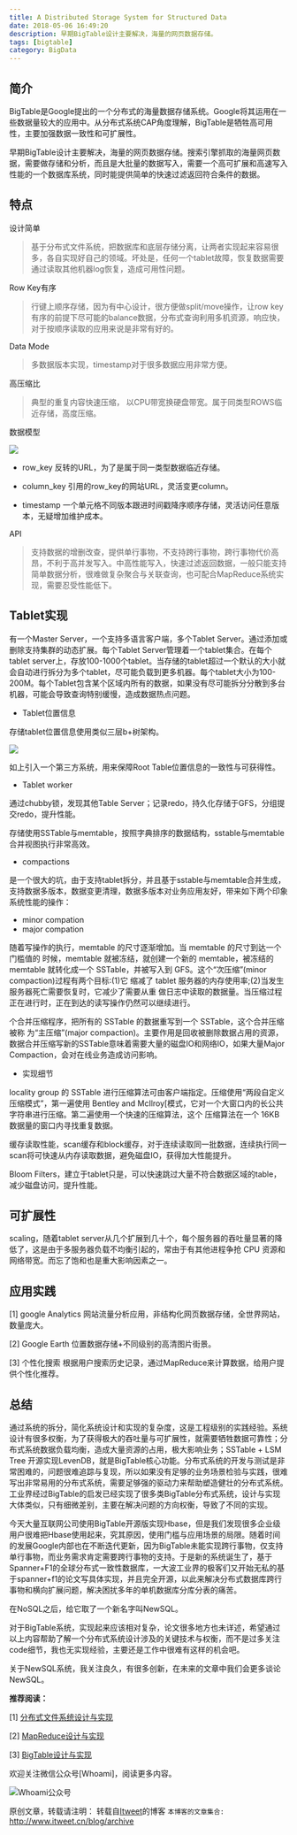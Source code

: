 ```yaml
---
title: A Distributed Storage System for Structured Data
date: 2018-05-06 16:49:20
description: 早期BigTable设计主要解决，海量的网页数据存储。
tags: [bigtable]
category: BigData
---
```


## 简介

BigTable是Google提出的一个分布式的海量数据存储系统。Google将其运用在一些数据量较大的应用中。从分布式系统CAP角度理解，BigTable是牺牲高可用性，主要加强数据一致性和可扩展性。

早期BigTable设计主要解决，海量的网页数据存储。搜索引擎抓取的海量网页数据，需要做存储和分析，而且是大批量的数据写入，需要一个高可扩展和高速写入性能的一个数据库系统，同时能提供简单的快速过滤返回符合条件的数据。

## 特点

设计简单

> 基于分布式文件系统，把数据库和底层存储分离，让两者实现起来容易很多，各自实现好自己的领域。坏处是，任何一个tablet故障，恢复数据需要通过读取其他机器log恢复，造成可用性问题。 

Row Key有序

> 行键上顺序存储，因为有中心设计，很方便做split/move操作，让row key有序的前提下尽可能的balance数据，分布式查询利用多机资源，响应快，对于按顺序读取的应用来说是非常有好的。

Data Mode

> 多数据版本实现，timestamp对于很多数据应用非常方便。

高压缩比

> 典型的重复内容快速压缩， 以CPU带宽换硬盘带宽。属于同类型ROWS临近存储，高度压缩。

数据模型

![](https://github.com/jikelab/paper/raw/master/research/img/bigtable-data-model.png)

* row_key 反转的URL，为了是属于同一类型数据临近存储。

* column_key 引用的row_key的网站URL，灵活变更column。

* timestamp 一个单元格不同版本跟进时间戳降序顺序存储，灵活访问任意版本，无疑增加维护成本。

API 

> 支持数据的增删改查，提供单行事物，不支持跨行事物，跨行事物代价高昂，不利于高并发写入。中高性能写入，快速过滤返回数据，一般只能支持简单数据分析，很难做复杂聚合与关联查询，也可配合MapReduce系统实现，需要忍受性能低下。

## Tablet实现

有一个Master Server，一个支持多语言客户端，多个Tablet Server。通过添加或删除支持集群的动态扩展。每个Tablet Server管理着一个tablet集合。在每个tablet server上，存放100-1000个tablet。当存储的tablet超过一个默认的大小就会自动进行拆分为多个tablet，尽可能负载到更多机器。每个tablet大小为100-200M。每个Tablet包含某个区域内所有的数据，如果没有尽可能拆分分散到多台机器，可能会导致查询特别缓慢，造成数据热点问题。

* Tablet位置信息

存储tablet位置信息使用类似三层b+树架构。

![](https://github.com/jikelab/paper/raw/master/research/img/three-bplus-design.png)

如上引入一个第三方系统，用来保障Root Table位置信息的一致性与可获得性。

* Tablet worker

通过chubby锁，发现其他Table Server；记录redo，持久化存储于GFS，分组提交redo，提升性能。

存储使用SSTable与memtable，按照字典排序的数据结构，sstable与memtable合并视图执行非常高效。

* compactions

是一个很大的坑，由于支持tablet拆分，并且基于sstable与memtable合并生成，支持数据多版本，数据变更清理，数据多版本对业务应用友好，带来如下两个印象系统性能的操作：

  + minor compation
  + major compation

随着写操作的执行，memtable 的尺寸逐渐增加。当 memtable 的尺寸到达一个门槛值的 时候，memtable 就被冻结，就创建一个新的 memtable，被冻结的 memtable 就转化成一个 SSTable，并被写入到 GFS。这个“次压缩”(minor compaction)过程有两个目标:(1)它 缩减了 tablet 服务器的内存使用率;(2)当发生服务器死亡需要恢复时，它减少了需要从重 做日志中读取的数据量。当压缩过程正在进行时，正在到达的读写操作仍然可以继续进行。

个合并压缩程序，把所有的 SSTable 的数据重写到一个 SSTable，这个合并压缩被称 为“主压缩”(major compaction)。主要作用是回收被删除数据占用的资源，数据合并压缩写新的SSTable意味着需要大量的磁盘IO和网络IO，如果大量Major Compaction，会对在线业务造成访问影响。

* 实现细节

locality group 的 SSTable 进行压缩算法可由客户端指定。压缩使用“两段自定义压缩模式”，第一遍使用 Bentley and McIlroy[模式，它对一个大窗口内的长公共字符串进行压缩。第二遍使用一个快速的压缩算法，这个 压缩算法在一个 16KB 数据量的窗口内寻找重复数据。

缓存读取性能，scan缓存和block缓存，对于连续读取同一批数据，连续执行同一scan将可快速从内存读取数据，避免磁盘IO，获得加大性能提升。

Bloom Filters，建立于tablet只是，可以快速跳过大量不符合数据区域的table，减少磁盘访问，提升性能。

## 可扩展性

scaling，随着tablet server从几个扩展到几十个，每个服务器的吞吐量显著的降低了，这是由于多服务器负载不均衡引起的，常由于有其他进程争抢 CPU 资源和网络带宽。而忘了饱和也是重大影响因素之一。

## 应用实践

[1] google Analytics  网站流量分析应用，非结构化网页数据存储，全世界网站，数量庞大。

[2] Google Earth    位置数据存储+不同级别的高清图片街景。

[3] 个性化搜索      根据用户搜索历史记录，通过MapReduce来计算数据，给用户提供个性化推荐。

## 总结

通过系统的拆分，简化系统设计和实现的复杂度，这是工程级别的实践经验。系统设计有很多权衡，为了获得极大的吞吐量与可扩展性，就需要牺牲数据可靠性；分布式系统数据负载均衡，造成大量资源的占用，极大影响业务；SSTable + LSM Tree 开源实现LevenDB，就是BigTable核心功能。分布式系统的开发与测试是非常困难的，问题很难追踪与复现，所以如果没有足够的业务场景检验与实践，很难写出非常易用的分布式系统，需要足够强的驱动力来帮助塑造健壮的分布式系统。工业界经过BigTable的启发已经实现了很多类BigTable分布式系统，设计与实现大体类似，只有细微差别，主要在解决问题的方向权衡，导致了不同的实现。

今天大量互联网公司使用BigTable开源版实现Hbase，但是我们发现很多企业级用户很难把Hbase使用起来，究其原因，使用门槛与应用场景的局限。随着时间的发展Google内部也在不断迭代更新，因为BigTable未能实现跨行事物，仅支持单行事物，而业务需求肯定需要跨行事物的支持。于是新的系统诞生了，基于Spanner+F1的全球分布式一致性数据库，一大波工业界的极客们又开始无私的基于spanner+f1的论文写具体实现，并且完全开源，以此来解决分布式数据库跨行事物和横向扩展问题，解决困扰多年的单机数据库分库分表的痛苦。

在NoSQL之后，给它取了一个新名字叫NewSQL。

对于BigTable系统，实现起来应该相对复杂，论文很多地方也未详述，希望通过以上内容帮助了解一个分布式系统设计涉及的关键技术与权衡，而不是过多关注code细节，我也无实现经验，主要还是工作中很难有这样的机会吧。

关于NewSQL系统，我关注良久，有很多创新，在未来的文章中我们会更多谈论NewSQL。

**推荐阅读：**

[1] [分布式文件系统设计与实现](http://itweet.cn/blog/2018/04/20/distributed-file-system-design)

[2] [MapReduce设计与实现](http://itweet.cn/blog/2018/04/23/mapreduce-osdi04)

[3] [BigTable设计与实现](http://itweet.cn/blog/2018/04/23/bigtable-osdi06)

欢迎关注微信公众号[Whoami]，阅读更多内容。

![Whoami公众号](https://github.com/itweet/labs/raw/master/common/img/weixin_public.gif)

原创文章，转载请注明： 转载自[Itweet](http://www.itweet.cn)的博客
`本博客的文章集合:` http://www.itweet.cn/blog/archive





